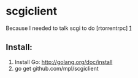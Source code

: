 scgiclient
==========

Because I needed to talk scgi to do [rtorrentrpc] [1]

Install:
--------

1.	Install Go: http://golang.org/doc/install
2.	go get github.com/mpl/scgiclient


[1]: http://github.com/mpl/rtorrentrpc
